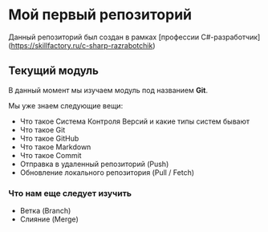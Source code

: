 # Мой первый репозиторий

Данный репозиторий был создан в рамках [профессии C#-разработчик] (https://skillfactory.ru/c-sharp-razrabotchik)

## Текущий модуль
В данный момент мы изучаем модуль под названием **Git**.

Мы уже знаем следующие вещи:
* Что такое Система Контроля Версий и какие типы систем бывают
* Что такое Git
* Что такое GitHub
* Что такое Markdown
* Что такое Commit 
* Отправка в удаленный репозиторий (Push)
* Обновление локального репозитория (Pull / Fetch)

### Что нам еще следует изучить
* Ветка (Branch)
* Слияние (Merge)
